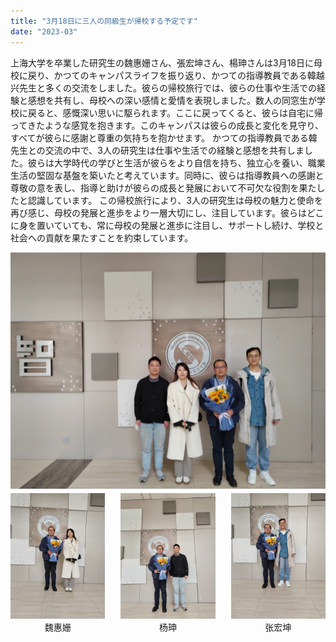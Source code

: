 ```yaml
---
title: "3月18日に三人の同級生が帰校する予定です"
date: "2023-03"
---
```


上海大学を卒業した研究生の魏惠姗さん、張宏坤さん、楊珅さんは3月18日に母校に戻り、かつてのキャンパスライフを振り返り、かつての指導教員である韓越兴先生と多くの交流をしました。彼らの帰校旅行では、彼らの仕事や生活での経験と感想を共有し、母校への深い感情と愛情を表現しました。数人の同窓生が学校に戻ると、感慨深い思いに駆られます。ここに戻ってくると、彼らは自宅に帰ってきたような感覚を抱きます。このキャンパスは彼らの成長と変化を見守り、すべてが彼らに感謝と尊重の気持ちを抱かせます。 かつての指導教員である韓先生との交流の中で、3人の研究生は仕事や生活での経験と感想を共有しました。彼らは大学時代の学びと生活が彼らをより自信を持ち、独立心を養い、職業生活の堅固な基盤を築いたと考えています。同時に、彼らは指導教員への感謝と尊敬の意を表し、指導と助けが彼らの成長と発展において不可欠な役割を果たしたと認識しています。 この帰校旅行により、3人の研究生は母校の魅力と使命を再び感じ、母校の発展と進歩をより一層大切にし、注目しています。彼らはどこに身を置いていても、常に母校の発展と進歩に注目し、サポートし続け、学校と社会への貢献を果たすことを約束しています。

<p style="text-align: center">
    <img src="/images/indexPic/2023/home.jpg">
</p>

<div style="margin-top: -10px; display: flex; justify-content: center; gap: 25px;">
    <div style="text-align: center;">
        <img src="/images/indexPic/2023/hanandwei.jpg" style="width: 210px;">
        <div>魏惠姗</div>
    </div>
    <div style="text-align: center;">
        <img src="/images/indexPic/2023/hanandyang.jpg" style="width: 210px;">
        <div>杨珅</div>
    </div>
    <div style="text-align: center;">
        <img src="/images/indexPic/2023/hanandzhang.jpg" style="width: 210px;">
        <div>张宏坤</div>
    </div>
</div>